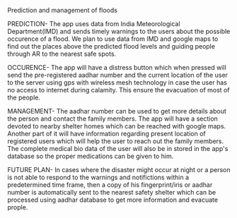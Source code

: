 Prediction and management of floods

PREDICTION-
The app uses data from India Meteorological Department(IMD) and sends timely warnings to the users about the possible occurence of a flood.
We plan to use data from IMD and google maps to find out the places above the predicted flood levels and guiding people through AR to the nearest safe spots.

OCCURENCE-
The app will have a distress button which when pressed will send the pre-registered aadhar number and the current location of the user to the server using gps with wireless mesh technology in case the user has no access to internet during calamity.
This ensure the evacuation of most of the people.

MANAGEMENT-
The aadhar number can be used to get more details about the person and contact the family members.
The app will have a section devoted to nearby shelter homes which can be reached with google maps.
Another part of it will have information regarding present location of registered users which will help the user to reach out the family members.
The complete medical bio data of the user will also be in stored in the app's database so the proper medications can be given to him.

FUTURE PLAN-
In cases where the disaster might occur at night or a person is not able to respond to the warnings and notifictions within a predetermined time frame, then a copy of his fingerprint/iris or aadhar number is automatically sent to the nearest safety shelter which can be processed using aadhar database to get more information and evacuate prople.
